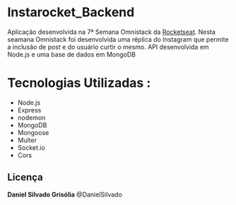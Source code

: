 # Instarocket_Backend

Aplicação desenvolvida na 7ª Semana Omnistack da <a href="https://rocketseat.com.br" target="_blank"> Rocketseat</a>.
Nesta seamana Omnistack foi desenvolvida uma réplica do Instagram que permite a inclusão de post e do usuário curtir o mesmo.
API  desenvolvida em Node.js e  uma base de dados em MongoDB 

# Tecnologias Utilizadas :

* Node.js
* Express
* nodemon
* MongoDB
* Mongoose
* Multer
* Socket.io
* Cors

Licença
----
**Daniel Silvado Grisólia** @DanielSilvado
